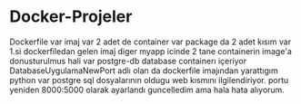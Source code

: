 # Docker-Projeler

Dockerfile var imaj var 2 adet de container var
package da 2 adet kısım var 1.si dockerfiledan gelen imaj
diger myapp icinde 2 tane containerin image'a donusturulmus hali var
postgre-db database containerı içeriyor
DatabaseUygulamaNewPort adlı olan da dockerfile imajından yarattıgım python var postgre sql dosyalarının oldugu web kısmını ilgilendiriyor. portu yeniden 8000:5000 olarak ayarlandı guncelledim ama hala hata alıyorum.
